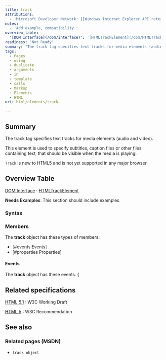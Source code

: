 ```yaml
---
title: track
attributions:
  - 'Microsoft Developer Network: [[Windows Internet Explorer API reference](http://msdn.microsoft.com/en-us/library/ie/hh828809%28v=vs.85%29.aspx) Article]'
notes:
  - 'Add example, compatibility.'
overview_table:
  '[DOM Interface](/dom/interface)': '[HTMLTrackElement](/dom/HTMLTrackElement)'
readiness: 'Not Ready'
summary: "The track tag specifies text tracks for media elements (audio and video).\n"
tags:
  - Pages
  - using
  - duplicate
  - arguments
  - in
  - template
  - calls
  - Markup
  - Elements
  - HTML
uri: html/elements/track

---
```

## <span>Summary</span>

The track tag specifies text tracks for media elements (audio and video).

This element is used to specify subtitles, caption files or other files containing text, that should be visible when the media is playing.

`Track` is new to HTML5 and is not yet supported in any major browser.

## <span>Overview Table</span>

[DOM Interface](/dom/interface)
:   [HTMLTrackElement](/dom/HTMLTrackElement)

**Needs Examples**: This section should include examples.

### <span>Syntax</span>

### <span>Members</span>

The **track** object has these types of members:

-   [\#events Events]
-   [\#properties Properties]

#### <span>Events</span>

The **track** object has these events. {

## <span>Related specifications</span>

[HTML 5.1](http://www.w3.org/TR/html51/embedded-content.html#the-track-element)
:   W3C Working Draft

[HTML 5](http://www.w3.org/TR/html5/embedded-content-0.html#the-track-element)
:   W3C Recommendation

## <span>See also</span>

### <span>Related pages (MSDN)</span>

-   `track object`
